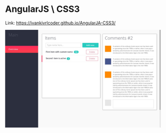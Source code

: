 # AngularJS \ CSS3

Link: https://ivankivrlcoder.github.io/AngularJA-CSS3/

![alt text](https://github.com/ivankivrlcoder/angularjs-css3/blob/master/UI.jpg "UI")
